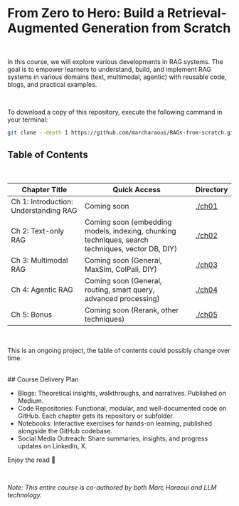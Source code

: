 # From Zero to Hero: Build a Retrieval-Augmented Generation from Scratch 

<br>

In this course, we will explore various developments in RAG systems. The goal is to empower learners to understand, build, and implement RAG systems in various domains (text, multimodal, agentic) with reusable code, blogs, and practical examples.

<br>

To download a copy of this repository, execute the following command in your terminal:

```bash
git clone --depth 1 https://github.com/marcharaoui/RAGs-from-scratch.git
```


## Table of Contents
<br>


| Chapter Title                                              | Quick Access                                                                                                                    | Directory                        |
|------------------------------------------------------------|---------------------------------------------------------------------------------------------------------------------------------|----------------------------------|
| Ch 1: Introduction: Understanding RAG                      | Coming soon                                                                                                                     | [./ch01](./chapter01)            |
| Ch 2: Text-only RAG                                        | Coming soon (embedding models, indexing, chunking techniques, search techniques, vector DB, DIY)                                | [./ch02](./chapter02)            |
| Ch 3: Multimodal RAG                                       | Coming soon  (General, MaxSim, ColPali, DIY)                                                                                    | [./ch03](./chapter03)            |
| Ch 4: Agentic RAG                                          | Coming soon  (General, routing, smart query, advanced processing)                                                               | [./ch04](./chapter04)            |
| Ch 5: Bonus                                                | Coming soon  (Rerank, other techniques)                                                                                         | [./ch05](./chapter05)            |

<br>

This is an ongoing project, the table of contents could possibly change over time.

<br>
## Course Delivery Plan

- Blogs: Theoretical insights, walkthroughs, and narratives. Published on Medium.
- Code Repositories: Functional, modular, and well-documented code on GitHub. Each chapter gets its repository or subfolder.
- Notebooks: Interactive exercises for hands-on learning, published alongside the GitHub codebase.
- Social Media Outreach: Share summaries, insights, and progress updates on LinkedIn, X.

Enjoy the read 🤗

<br>

*Note: This entire course is co-authored by both Marc Haraoui and LLM technology.*
